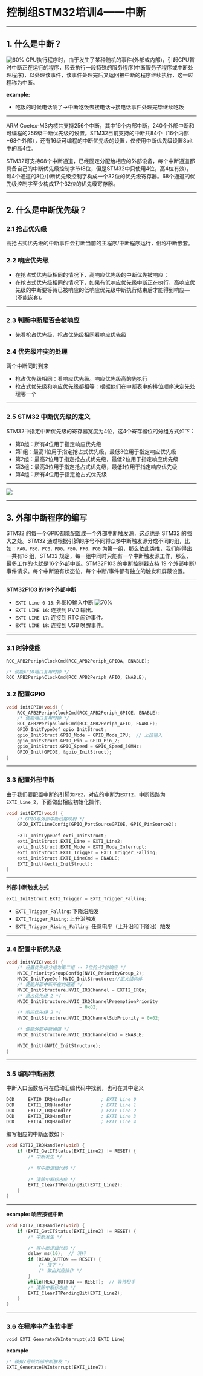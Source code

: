 # 控制组STM32培训4——中断
---
## 1. 什么是中断？
![60%](/Users/hunto/Downloads/QQ20180523-144056.png)
CPU执行程序时，由于发生了某种随机的事件(外部或内部)，引起CPU暂时中断正在运行的程序，转去执行一段特殊的服务程序(中断服务子程序或中断处理程序)，以处理该事件，该事件处理完后又返回被中断的程序继续执行，这一过程称为中断。

**example:**
* 吃饭的时候电话响了->中断吃饭去接电话->接电话事件处理完毕继续吃饭

---

ARM Coetex-M3内核共支持256个中断，其中16个内部中断，240个外部中断和可编程的256级中断优先级的设置。STM32目前支持的中断共84个（16个内部+68个外部），还有16级可编程的中断优先级的设置，仅使用中断优先级设置8bit中的高4位。

STM32可支持68个中断通道，已经固定分配给相应的外部设备，每个中断通道都具备自己的中断优先级控制字节(8位，但是STM32中只使用4位，高4位有效)，每4个通道的8位中断优先级控制字构成一个32位的优先级寄存器。68个通道的优先级控制字至少构成17个32位的优先级寄存器。

---
## 2. 什么是中断优先级？
### 2.1 抢占优先级
高抢占式优先级的中断事件会打断当前的主程序/中断程序运行，俗称中断嵌套。
### 2.2 响应优先级
* 在抢占式优先级相同的情况下，高响应优先级的中断优先被响应；
* 在抢占式优先级相同的情况下，如果有低响应优先级中断正在执行，高响应优先级的中断要等待已被响应的低响应优先级中断执行结束后才能得到响应—(不能嵌套)。

---

### 2.3 判断中断是否会被响应
* 先看抢占优先级，抢占优先级相同看响应优先级

### 2.4 优先级冲突的处理
两个中断同时到来
* 抢占优先级相同：看响应优先级。响应优先级高的先执行
* 抢占式优先级和响应优先级都相等：根据他们在中断表中的排位顺序决定先处理哪一个

---

### 2.5 STM32 中断优先级的定义
STM32中指定中断优先级的寄存器宽度为4位，这4个寄存器位的分组方式如下： 
* 第0组：所有4位用于指定响应优先级
* 第1组：最高1位用于指定抢占式优先级，最低3位用于指定响应优先级
* 第2组：最高2位用于指定抢占式优先级，最低2位用于指定响应优先级
* 第3组：最高3位用于指定抢占式优先级，最低1位用于指定响应优先级
* 第4组：所有4位用于指定抢占式优先级

---

![](/Users/hunto/Downloads/QQ20180523-152457.png)

---
## 3. 外部中断程序的编写
STM32 的每一个GPIO都能配置成一个外部中断触发源，这点也是 STM32 的强大之处。STM32 通过根据引脚的序号不同将众多中断触发源分成不同的组，比如：`PA0，PB0，PC0，PD0，PE0，PF0，PG0` 为第一组，那么依此类推，我们能得出一共有16 组，STM32 规定，每一组中同时只能有一个中断触发源工作，那么，最多工作的也就是16个外部中断。STM32F103 的中断控制器支持 19 个外部中断/事件请求。每个中断设有状态位，每个中断/事件都有独立的触发和屏蔽设置。

---

**STM32F103 的19个外部中断**
* `EXTI Line 0-15`: 外部IO输入中断
![70%](/Users/hunto/Downloads/QQ20180523-154228.png)
* `EXTI LINE 16`: 连接到 PVD 输出。
* `EXTI LINE 17`: 连接到 RTC 闹钟事件。
* `EXTI LINE 18`: 连接到 USB 唤醒事件。

---
### 3.1 时钟使能
```C
RCC_APB2PeriphClockCmd(RCC_APB2Periph_GPIOA, ENABLE);

/* 使能AFIO端口复用时钟 */
RCC_APB2PeriphClockCmd(RCC_APB2Periph_AFIO, ENABLE);
```

### 3.2 配置GPIO
```C
void initGPIO(void) {
    RCC_APB2PeriphClockCmd(RCC_APB2Periph_GPIOE, ENABLE);
    /* 使能端口复用时钟 */
    RCC_APB2PeriphClockCmd(RCC_APB2Periph_AFIO, ENABLE);
    GPIO_InitTypeDef gpio_InitStruct;
    gpio_InitStruct.GPIO_Mode = GPIO_Mode_IPU;  // 上拉输入
    gpio_InitStruct.GPIO_Pin = GPIO_Pin_2;
    gpio_InitStruct.GPIO_Speed = GPIO_Speed_50MHz;
    GPIO_Init(GPIOE, &gpio_InitStruct);
}
```

---

### 3.3 配置外部中断
由于我们要配置中断的引脚为`PE2`，对应的中断为`EXTI2`，中断线路为`EXTI_Line_2`，下面做出相应初始化操作。
```C
void initEXTI(void) {
    /* GPIO与外部中断线路映射 */
    GPIO_EXTILineConfig(GPIO_PortSourceGPIOE, GPIO_PinSource2);
	
    EXTI_InitTypeDef exti_InitStruct;
    exti_InitStruct.EXTI_Line = EXTI_Line2;
    exti_InitStruct.EXTI_Mode = EXTI_Mode_Interrupt;
    exti_InitStruct.EXTI_Trigger = EXTI_Trigger_Falling;
    exti_InitStruct.EXTI_LineCmd = ENABLE;
    EXTI_Init(&exti_InitStruct);
}
```

---

**外部中断触发方式**
```C
exti_InitStruct.EXTI_Trigger = EXTI_Trigger_Falling;
```
* `EXTI_Trigger_Falling`: 下降沿触发  
* `EXTI_Trigger_Rising`: 上升沿触发
* `EXTI_Trigger_Rising_Falling`: 任意电平（上升沿和下降沿）触发

---

### 3.4 配置中断优先级
```C
void initNVIC(void) {
    /* 设置优先级分组为第二组 -- 2位抢占2位响应 */
    NVIC_PriorityGroupConfig(NVIC_PriorityGroup_2);
    NVIC_InitTypeDef NVIC_InitStructure;//定义结构体  
    /* 使能外部中断所在的通道 */
    NVIC_InitStructure.NVIC_IRQChannel = EXTI2_IRQn; 
    /* 抢占优先级 2 */
    NVIC_InitStructure.NVIC_IRQChannelPreemptionPriority 
    				       = 0x02;  
    /* 响应优先级 2 */
    NVIC_InitStructure.NVIC_IRQChannelSubPriority = 0x02;

    /* 使能外部中断通道 */
    NVIC_InitStructure.NVIC_IRQChannelCmd = ENABLE;  

    NVIC_Init(&NVIC_InitStructure); 
}
```

---

### 3.5 编写中断函数
中断入口函数名可在启动汇编代码中找到，也可在其中定义
```asm
DCD     EXTI0_IRQHandler           ; EXTI Line 0
DCD     EXTI1_IRQHandler           ; EXTI Line 1
DCD     EXTI2_IRQHandler           ; EXTI Line 2
DCD     EXTI3_IRQHandler           ; EXTI Line 3
DCD     EXTI4_IRQHandler           ; EXTI Line 4
```
编写相应的中断函数如下
```C
void EXTI2_IRQHandler(void) {
    if (EXTI_GetITStatus(EXTI_Line2) != RESET) {
        /* 中断发生 */
		
        /* 写中断逻辑代码 */
        
        /* 清除中断标志位 */
        EXTI_ClearITPendingBit(EXTI_Line2);
    }
}
```

---
**example: 响应按键中断**
```C
void EXTI2_IRQHandler(void) {
    if (EXTI_GetITStatus(EXTI_Line2) != RESET) {
        /* 中断发生 */
		
        /* 写中断逻辑代码 */
        delay_ms(10);  // 消抖
        if (READ_BUTTON == RESET) {
            /* 按下 */
            /* 做出对应操作 */
        }
        while(READ_BUTTON == RESET);  // 等待松手
        /* 清除中断标志位 */
        EXTI_ClearITPendingBit(EXTI_Line2);
    }
}
```

---

### 3.6 在程序中产生软中断
`void EXTI_GenerateSWInterrupt(u32 EXTI_Line)`

**example**
```C
/* 模拟7号线外部中断触发 */
EXTI_GenerateSWInterrupt(EXTI_Line7);
```
